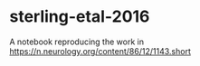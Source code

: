 # sterling-etal-2016
A notebook reproducing the work in https://n.neurology.org/content/86/12/1143.short
